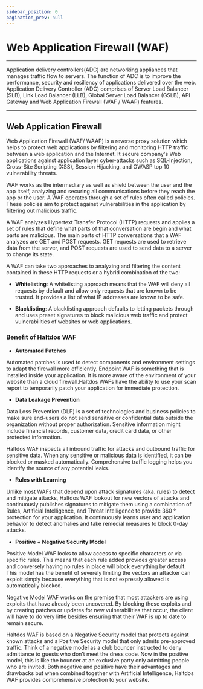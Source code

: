 ```yaml
---
sidebar_position: 0
pagination_prev: null
---
```


# Web Application Firewall (WAF)

---

Application delivery controllers(ADC) are networking appliances that manages traffic flow to servers. The function of ADC is to improve the performance, security and resiliency of applications delivered over the web. Application Delivery Controller (ADC) comprises of Server Load Balancer (SLB), Link Load Balancer (LLB), Global Server Load Balancer (GSLB), API Gateway and Web Application Firewall (WAF / WAAP) features.

---

## Web Application Firewall

Web Application Firewall (WAF/ WAAP) is a reverse proxy solution which helps to protect web applications by filtering and monitoring HTTP traffic between a web application and the Internet. It secure company's Web applications against application layer cyber-attacks such as SQL-Injection, Cross-Site Scripting (XSS), Session Hijacking, and OWASP top 10 vulnerability threats.  

WAF works as the intermediary as well as shield between the user and the app itself, analyzing and securing all communications before they reach the app or the user. A WAF operates through a set of rules often called policies. These policies aim to protect against vulnerabilities in the application by filtering out malicious traffic.  

A WAF analyzes Hypertext Transfer Protocol (HTTP) requests and applies a set of rules that define what parts of that conversation are begin and what parts are malicious. The main parts of HTTP conversations that a WAF analyzes are GET and POST requests. GET requests are used to retrieve data from the server, and POST requests are used to send data to a server to change its state.  

A WAF can take two approaches to analyzing and filtering the content contained in these HTTP requests or a hybrid combination of the two:  

- **Whitelisting**: A whitelisting approach means that the WAF will deny all requests by default and allow only requests that are known to be trusted. It provides a list of what IP addresses are known to be safe.  

- **Blacklisting**: A blacklisting approach defaults to letting packets through and uses preset signatures to block malicious web traffic and protect vulnerabilities of websites or web applications.  

### Benefit of Haltdos WAF  

- **Automated Patches**  

Automated patches is used to detect components and environment settings to adapt the firewall more efficiently. Endpoint WAF is something that is installed inside your application. It is more aware of the environment of your website than a cloud firewall.Haltdos WAFs have the ability to use your scan report to temporarily patch your application for immediate protection.  

- **Data Leakage Prevention**  

Data Loss Prevention (DLP) is a set of technologies and business policies to make sure end-users do not send sensitive or confidential data outside the organization without proper authorization. Sensitive information might include financial records, customer data, credit card data, or other protected information.  

Haltdos WAF inspects all inbound traffic for attacks and outbound traffic for sensitive data. When any sensitive or malicious data is identified, it can be blocked or masked automatically. Comprehensive traffic logging helps you identify the source of any potential leaks.  

- **Rules with Learning**  

Unlike most WAFs that depend upon attack signatures (aka. rules) to detect and mitigate attacks, Haltdos WAF lookout for new vectors of attacks and continuously publishes signatures to mitigate them using a combination of Rules, Artificial Intelligence, and Threat Intelligence to provide 360 ° protection for your application. It continuously learns user and application behavior to detect anomalies and take remedial measures to block 0-day attacks.  

- **Positive + Negative Security Model**  

Positive Model WAF looks to allow access to specific characters or via specific rules. This means that each rule added provides greater access and conversely having no rules in place will block everything by default. This model has the benefit of severely limiting the vectors an attacker can exploit simply because everything that is not expressly allowed is automatically blocked.  

Negative Model WAF works on the premise that most attackers are using exploits that have already been uncovered. By blocking these exploits and by creating patches or updates for new vulnerabilities that occur, the client will have to do very little besides ensuring that their WAF is up to date to remain secure.  

Haltdos WAF is based on a Negative Security model that protects against known attacks and a Positive Security model that only admits pre-approved traffic. Think of a negative model as a club bouncer instructed to deny admittance to guests who don’t meet the dress code. Now in the positive model, this is like the bouncer at an exclusive party only admitting people who are invited. Both negative and positive have their advantages and drawbacks but when combined together with Artificial Intelligence, Haltdos WAF provides comprehensive protection to your website.  